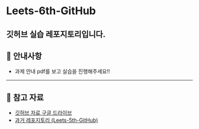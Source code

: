 # Leets-6th-GitHub

깃허브 실습 레포지토리입니다.
---

## 📌 안내사항
- 과제 안내 pdf를 보고 실습을 진행해주세요!!

---

## 📎 참고 자료
- [깃허브 자료 구글 드라이브](https://drive.google.com/drive/folders/1CuZrqDRZm0jsYezFpIElHiFuOIBz405a)  
- [과거 레포지토리 (Leets-5th-GitHub)](https://github.com/Leets-Official/Leets-5th-GitHub)
